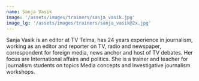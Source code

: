 ```yaml
---
name: Sanja Vasik
image: '/assets/images/trainers/sanja_vasik.jpg'
image_lg: '/assets/images/trainers/sanja_vasik@2x.jpg'
---
```


Sanja Vasik is an editor at TV Telma, has 24 years experience in journalism, working as an editor and reporter on TV, radio and newspaper, correspondent for foreign media, news anchor and host of TV debates. Her focus are International affairs and politics. She is a trainer and teacher for journalism students on topics Media concepts and Investigative journalism workshops.
